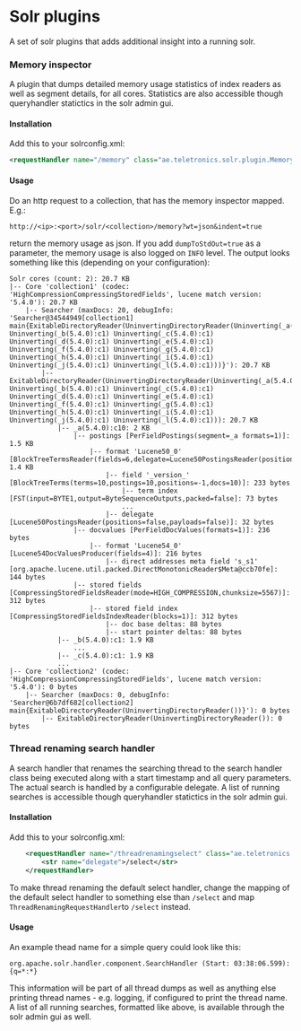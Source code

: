 # Solr plugins

A set of solr plugins that adds additional insight into a running solr.

### Memory inspector

A plugin that dumps detailed memory usage statistics of index readers as well as segment details, for all cores. Statistics are also accessible though queryhandler statictics in the solr admin gui.

#### Installation

Add this to your solrconfig.xml:

```xml
<requestHandler name="/memory" class="ae.teletronics.solr.plugin.MemoryInspectorHandler"/>
```

#### Usage

Do an http request to a collection, that has the memory inspector mapped. E.g.:

```
http://<ip>:<port>/solr/<collection>/memory?wt=json&indent=true
```

return the memory usage as json. If you add `dumpToStdOut=true` as a parameter, the memory usage is also logged on `INFO` level. The output looks something like this (depending on your configuration):


```
Solr cores (count: 2): 20.7 KB
|-- Core 'collection1' (codec: 'HighCompressionCompressingStoredFields', lucene match version: '5.4.0'): 20.7 KB
    |-- Searcher (maxDocs: 20, debugInfo: 'Searcher@34544949[collection1] main{ExitableDirectoryReader(UninvertingDirectoryReader(Uninverting(_a(5.4.0):c10) Uninverting(_b(5.4.0):c1) Uninverting(_c(5.4.0):c1) Uninverting(_d(5.4.0):c1) Uninverting(_e(5.4.0):c1) Uninverting(_f(5.4.0):c1) Uninverting(_g(5.4.0):c1) Uninverting(_h(5.4.0):c1) Uninverting(_i(5.4.0):c1) Uninverting(_j(5.4.0):c1) Uninverting(_l(5.4.0):c1)))}'): 20.7 KB
        |-- ExitableDirectoryReader(UninvertingDirectoryReader(Uninverting(_a(5.4.0):c10) Uninverting(_b(5.4.0):c1) Uninverting(_c(5.4.0):c1) Uninverting(_d(5.4.0):c1) Uninverting(_e(5.4.0):c1) Uninverting(_f(5.4.0):c1) Uninverting(_g(5.4.0):c1) Uninverting(_h(5.4.0):c1) Uninverting(_i(5.4.0):c1) Uninverting(_j(5.4.0):c1) Uninverting(_l(5.4.0):c1))): 20.7 KB
            |-- _a(5.4.0):c10: 2 KB
                |-- postings [PerFieldPostings(segment=_a formats=1)]: 1.5 KB
                    |-- format 'Lucene50_0' [BlockTreeTermsReader(fields=6,delegate=Lucene50PostingsReader(positions=false,payloads=false))]: 1.4 KB
                        |-- field '_version_' [BlockTreeTerms(terms=10,postings=10,positions=-1,docs=10)]: 233 bytes
                            |-- term index [FST(input=BYTE1,output=ByteSequenceOutputs,packed=false]: 73 bytes
                            ...
                        |-- delegate [Lucene50PostingsReader(positions=false,payloads=false)]: 32 bytes
                |-- docvalues [PerFieldDocValues(formats=1)]: 236 bytes
                    |-- format 'Lucene54_0' [Lucene54DocValuesProducer(fields=4)]: 216 bytes
                        |-- direct addresses meta field 's_s1' [org.apache.lucene.util.packed.DirectMonotonicReader$Meta@ccb70fe]: 144 bytes
                |-- stored fields [CompressingStoredFieldsReader(mode=HIGH_COMPRESSION,chunksize=5567)]: 312 bytes
                    |-- stored field index [CompressingStoredFieldsIndexReader(blocks=1)]: 312 bytes
                        |-- doc base deltas: 88 bytes
                        |-- start pointer deltas: 88 bytes
            |-- _b(5.4.0):c1: 1.9 KB
                ...
            |-- _c(5.4.0):c1: 1.9 KB
            ...
|-- Core 'collection2' (codec: 'HighCompressionCompressingStoredFields', lucene match version: '5.4.0'): 0 bytes
    |-- Searcher (maxDocs: 0, debugInfo: 'Searcher@6b7df682[collection2] main{ExitableDirectoryReader(UninvertingDirectoryReader())}'): 0 bytes
        |-- ExitableDirectoryReader(UninvertingDirectoryReader()): 0 bytes

```

### Thread renaming search handler
A search handler that renames the searching thread to the search handler class being executed along with a start timestamp and all query parameters. The actual search is handled by a configurable delegate. A list of running searches is accessible though queryhandler statictics in the solr admin gui.

#### Installation

Add this to your solrconfig.xml:

```xml
    <requestHandler name="/threadrenamingselect" class="ae.teletronics.solr.plugin.ThreadRenamingRequestHandler">
        <str name="delegate">/select</str>
    </requestHandler>
```

To make thread renaming the default select handler, change the mapping of the default select handler to something else than `/select` and map `ThreadRenamingRequestHandler`to `/select` instead.

#### Usage
An example thead name for a simple query could look like this:

```
org.apache.solr.handler.component.SearchHandler (Start: 03:38:06.599): {q=*:*}
```

This information will be part of all thread dumps as well as anything else printing thread names - e.g. logging, if configured to print the thread name. A list of all running searches, formatted like above, is available through the solr admin gui as well.